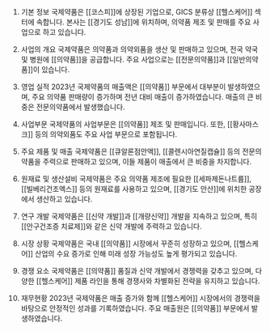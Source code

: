 1. 기본 정보
국제약품은 [[코스피]]에 상장된 기업으로, GICS 분류상 [[헬스케어]] 섹터에 속합니다. 본사는 [[경기도 성남]]에 위치하며, 의약품 제조 및 판매를 주요 사업으로 하고 있습니다.

2. 사업의 개요
국제약품은 의약품과 의약외품을 생산 및 판매하고 있으며, 전국 약국 및 병원에 [[의약품]]을 공급합니다. 주요 사업으로는 [[전문의약품]]과 [[일반의약품]]이 있습니다.

3. 영업 실적
2023년 국제약품의 매출액은 [[의약품]] 부문에서 대부분이 발생하였으며, 주요 의약품 판매량이 증가하며 전년 대비 매출이 증가하였습니다. 매출의 큰 비중은 전문의약품에서 발생했습니다.

4. 사업부문
국제약품의 사업부문은 [[의약품]] 제조 및 판매입니다. 또한, [[황사마스크]] 등의 의약외품도 주요 사업 부문으로 포함됩니다.

5. 주요 제품 및 매출
국제약품은 [[큐알론점안액]], [[콜렌시아연질캡슐]] 등의 전문의약품을 주력으로 판매하고 있으며, 이들 제품이 매출에서 큰 비중을 차지합니다. 

6. 원재료 및 생산설비
국제약품은 주요 의약품 제조에 필요한 [[세파제돈나트륨]], [[빌베리건조엑스]] 등의 원재료를 사용하고 있으며, [[경기도 안산]]에 위치한 공장에서 생산하고 있습니다.

7. 연구 개발
국제약품은 [[신약 개발]]과 [[개량신약]] 개발을 지속하고 있으며, 특히 [[안구건조증 치료제]]와 같은 신약 개발에 주력하고 있습니다.

8. 시장 상황
국제약품은 국내 [[의약품]] 시장에서 꾸준히 성장하고 있으며, [[헬스케어]] 산업의 수요 증가로 인해 미래 성장 가능성도 높게 평가되고 있습니다.

9. 경쟁 요소
국제약품은 [[의약품]] 품질과 신약 개발에서 경쟁력을 갖추고 있으며, 다양한 [[헬스케어]] 제품 라인을 통해 경쟁사와 차별화된 전략을 유지하고 있습니다.

10. 재무현황
2023년 국제약품은 매출 증가와 함께 [[헬스케어]] 시장에서의 경쟁력을 바탕으로 안정적인 성과를 기록하였습니다. 주요 매출원은 [[의약품]] 부문에서 발생하였습니다.
